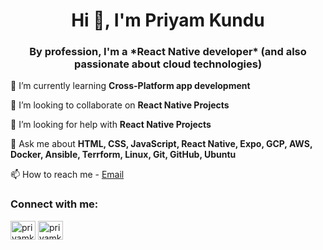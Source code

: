 <h1 align="center">Hi 👋, I'm Priyam Kundu</h1>
<h3 align="center">By profession, I'm a *React Native developer* (and also passionate about cloud technologies)</h3>

🌱 I’m currently learning **Cross-Platform app development**

👯 I’m looking to collaborate on **React Native Projects**

🤝 I’m looking for help with **React Native Projects**

💬 Ask me about **HTML, CSS, JavaScript, React Native, Expo, GCP, AWS, Docker, Ansible, Terrform, Linux, Git, GitHub, Ubuntu**

📫 How to reach me - [Email](mailto:priyam.kundu.work@gmail.com)

<h3 align="left">Connect with me:</h3>
<p align="left">
<a href="https://linkedin.com/in/priyamkundu01" target="blank"><img align="center" src="https://raw.githubusercontent.com/rahuldkjain/github-profile-readme-generator/master/src/images/icons/Social/linked-in-alt.svg" alt="priyamkundu01" height="30" width="40" /></a>
<a href="https://twitter.com/priyamkundu01" target="blank"><img align="center" src="https://raw.githubusercontent.com/rahuldkjain/github-profile-readme-generator/master/src/images/icons/Social/twitter.svg" alt="priyamkundu01" height="30" width="40" /></a>
</p>
